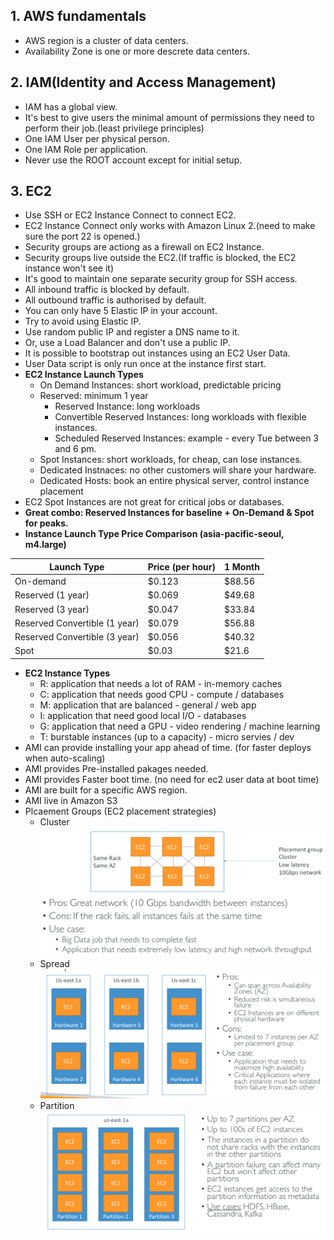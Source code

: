 ## 1. AWS fundamentals
 - AWS region is a cluster of data centers.
 - Availability Zone is one or more descrete data centers.

 ## 2. IAM(Identity and Access Management)
 - IAM has a global view.
 - It's best to give users the minimal amount of permissions they need to perform their job.(least privilege principles)
 - One IAM User per physical person.
 - One IAM Role per application.
 - Never use the ROOT account except for initial setup.

 ## 3. EC2
 - Use SSH or EC2 Instance Connect to connect EC2.
 - EC2 Instance Connect only works with Amazon Linux 2.(need to make sure the port 22 is opened.)
 - Security groups are actiong as a firewall on EC2 Instance.
 - Security groups live outside the EC2.(If traffic is blocked, the EC2 instance won't see it)
 - It's good to maintain one separate security group for SSH access.
 - All inbound traffic is blocked by default.
 - All outbound traffic is authorised by default.
 - You can only have 5 Elastic IP in your account.
 - Try to avoid using Elastic IP.
 - Use random public IP and register a DNS name to it.
 - Or, use a Load Balancer and don't use a public IP.
 - It is possible to bootstrap out instances using an EC2 User Data.
 - User Data script is only run once at the instance first start.
 - **EC2 Instance Launch Types**
    - On Demand Instances: short workload, predictable pricing
    - Reserved: minimum 1 year
      - Reserved Instance: long workloads
      - Convertible Reserved Instances: long workloads with flexible instances.
      - Scheduled Reserved Instances: example - every Tue between 3 and 6 pm.
    - Spot Instances: short workloads, for cheap, can lose instances.
    - Dedicated Instnaces: no other customers will share your hardware.
    - Dedicated Hosts: book an entire physical server, control instance placement
 - EC2 Spot Instances are not great for critical jobs or databases.
 - **Great combo: Reserved Instances for baseline + On-Demand & Spot for peaks.**
 - **Instance Launch Type Price Comparison (asia-pacific-seoul, m4.large)**

|Launch Type|Price (per hour)|1 Month|
|-------|----|----|
|On-demand|$0.123|$88.56|
|Reserved (1 year)|$0.069|$49.68|
|Reserved (3 year)|$0.047|$33.84|
|Reserved Convertible (1 year)|$0.079|$56.88|
|Reserved Convertible (3 year)|$0.056|$40.32|
|Spot|$0.03|$21.6|

- **EC2 Instance Types**
  - R: application that needs a lot of RAM - in-memory caches
  - C: application that needs good CPU - compute / databases
  - M: application that are balanced - general / web app
  - I: application that need good local I/O - databases
  - G: application that need a GPU - video rendering / machine learning
  - T: burstable instances (up to a capacity) - micro servies / dev
- AMI can provide installing your app ahead of time. (for faster deploys when auto-scaling)
- AMI provides Pre-installed pakages needed.
- AMI provides Faster boot time. (no need for ec2 user data at boot time)
- AMI are built for a specific AWS region.
- AMI live in Amazon S3
- Plcaement Groups (EC2 placement strategies)
  - Cluster ![cluster](./images/cluster.png)
  - Spread ![spread](./images/spread.png)
  - Partition ![partition](./images/partition.png)
